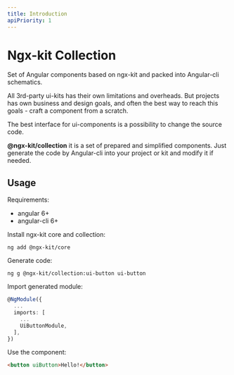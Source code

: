 ```yaml
---
title: Introduction
apiPriority: 1
---
```


# Ngx-kit Collection

Set of Angular components based on ngx-kit and packed into Angular-cli schematics.

All 3rd-party ui-kits has their own limitations and overheads. But projects has own business and design goals, and often the best way to reach this goals - craft a component from a scratch.

The best interface for ui-components is a possibility to change the source code.

**@ngx-kit/collection** it is a set of prepared and simplified components. Just generate the code by Angular-cli into your project or kit and modify it if needed.


## Usage

Requirements:
* angular 6+
* angular-cli 6+

Install ngx-kit core and collection: 

```
ng add @ngx-kit/core
```
 
Generate code:

```
ng g @ngx-kit/collection:ui-button ui-button
```

Import generated module:

```typescript
@NgModule({
  ...
  imports: [
    ...
    UiButtonModule,
  ],
})
```

Use the component:

```html
<button uiButton>Hello!</button>
```
